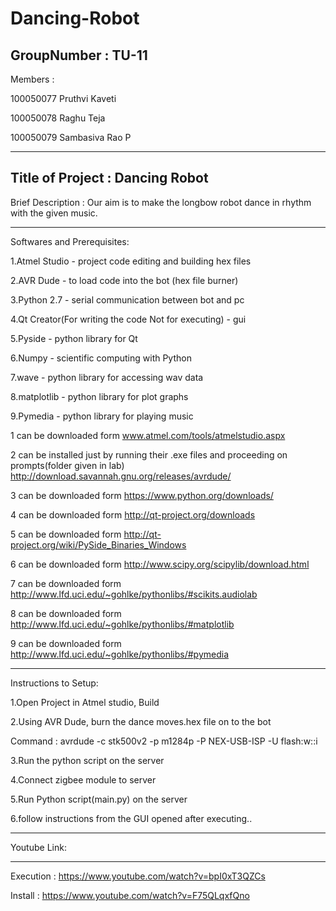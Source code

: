 Dancing-Robot
=============

GroupNumber : TU-11
---------------------------------------------------------------

Members :

100050077  Pruthvi Kaveti

100050078  Raghu Teja

100050079  Sambasiva Rao P

---------------------------------------------------------------
Title of Project : Dancing Robot
---------------------------------------------------------------
Brief Description :
Our aim is to make the longbow robot dance in rhythm with the given music.

---------------------------------------------------------------
Softwares and Prerequisites:

1.Atmel Studio 						- project code editing and building hex files

2.AVR Dude     						- to load code into the bot (hex file burner)

3.Python 2.7						- serial communication between bot and pc

4.Qt Creator(For writing the code Not for executing)	- gui

5.Pyside 						- python library for Qt

6.Numpy							- scientific computing with Python

7.wave							- python library for accessing wav data

8.matplotlib						- python library for plot graphs

9.Pymedia 						- python library for playing music

1 can be downloaded form 
www.atmel.com/tools/atmelstudio.aspx‎

2 can be installed just by running their .exe files and 
proceeding on prompts(folder given in lab)
	http://download.savannah.gnu.org/releases/avrdude/

3 can be downloaded form 
https://www.python.org/downloads/

4 can be downloaded form 
http://qt-project.org/downloads

5 can be downloaded form 
http://qt-project.org/wiki/PySide_Binaries_Windows

6 can be downloaded form 
http://www.scipy.org/scipylib/download.html

7 can be downloaded form 
http://www.lfd.uci.edu/~gohlke/pythonlibs/#scikits.audiolab

8 can be downloaded form 
http://www.lfd.uci.edu/~gohlke/pythonlibs/#matplotlib

9 can be downloaded form 
http://www.lfd.uci.edu/~gohlke/pythonlibs/#pymedia

-----------------------------------------------------------------

Instructions to Setup:

1.Open Project in Atmel studio, Build

2.Using AVR Dude, burn the dance moves.hex file on to the bot 
  
  Command : avrdude -c stk500v2 -p m1284p -P NEX-USB-ISP -U flash:w:<Path of Hexfile>:i
  
3.Run the python script on the server

4.Connect zigbee module to server

5.Run Python script(main.py) on the server

6.follow instructions from the GUI opened after executing..

-----------------------------------------------------------------
Youtube Link:

-----------------------------------------------------------------

Execution : https://www.youtube.com/watch?v=bpI0xT3QZCs

Install : https://www.youtube.com/watch?v=F75QLqxfQno
